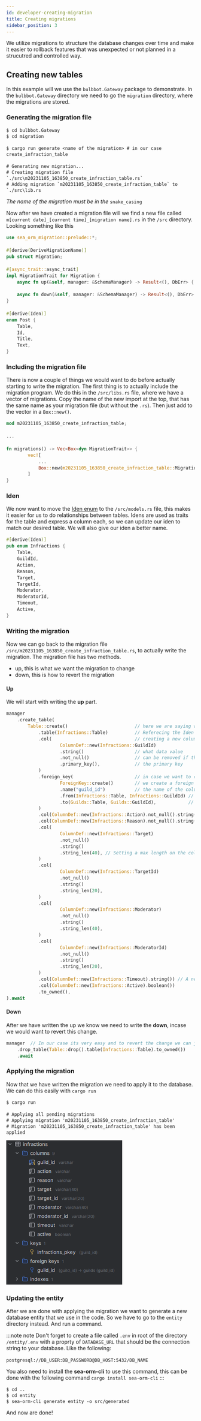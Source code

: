 ```yaml
---
id: developer-creating-migration
title: Creating migrations
sidebar_position: 3
---
```


We utilize migrations to structure the database changes over time and make it easier to rollback features that was unexpected or not planned in a strucutred and controlled way.

## Creating new tables

In this example will we use the `bulbbot.Gateway` package to demonstrate. In the `bulbbot.Gateway` directory we need to go the `migration` directory, where the migrations are stored.

### Generating the migration file

```shell
$ cd bulbbot.Gateway
$ cd migration

$ cargo run generate <name of the migration> # in our case create_infraction_table

# Generating new migration...
# Creating migration file `./src\m20231105_163850_create_infraction_table.rs`
# Adding migration `m20231105_163850_create_infraction_table` to `./src\lib.rs
```

_The name of the migration must be in the_ `snake_casing`

Now after we have created a migration file will we find a new file called `m[current date]_[current time]_[migration name].rs` in the `/src` directory. Looking something like this

```rust
use sea_orm_migration::prelude::*;

#[derive(DeriveMigrationName)]
pub struct Migration;

#[async_trait::async_trait]
impl MigrationTrait for Migration {
    async fn up(&self, manager: &SchemaManager) -> Result<(), DbErr> { /* Code here */ }

    async fn down(&self, manager: &SchemaManager) -> Result<(), DbErr> { /* Code here */ }
}

#[derive(Iden)]
enum Post {
    Table,
    Id,
    Title,
    Text,
}
```

### Including the migration file

There is now a couple of things we would want to do before actually starting to write the migration. The first thing is to actually include the migration program. We do this in the `/src/libs.rs` file, where we have a vector of migrations. Copy the name of the new import at the top, that has the same name as your migration file (but without the `.rs`). Then just add to the vector in a `Box::new()`.

```rust
mod m20231105_163850_create_infraction_table;

...

fn migrations() -> Vec<Box<dyn MigrationTrait>> {
        vec![
            ...
            Box::new(m20231105_163850_create_infraction_table::Migration),
        ]
}
```

### Iden

We now want to move the [Iden enum](https://docs.rs/sea-query/latest/sea_query/#iden) to the `/src/models.rs` file, this makes it easier for us to do relationships between tables. Idens are used as traits for the table and express a column each, so we can update our iden to match our desired table. We will also give our iden a better name.

```rust
#[derive(Iden)]
pub enum Infractions {
    Table,
    GuildId,
    Action,
    Reason,
    Target,
    TargetId,
    Moderator,
    ModeratorId,
    Timeout,
    Active,
}
```

### Writing the migration

Now we can go back to the migration file `/src/m20231105_163850_create_infraction_table.rs`, to actually write the migration. The migration file has two methods.

- up, this is what we want the migration to change
- down, this is how to revert the migration

#### Up

We will start with writing the **up** part.

```rust
manager
    .create_table(
        Table::create()                         // here we are saying what action we want to take, in this case creating a table
            .table(Infractions::Table)          // Referecing the Iden and the table property
            .col(                               // creating a new column
                    ColumnDef::new(Infractions::GuildId)
                    .string()                   // what data value
                    .not_null()                 // can be removed if the value can be null
                    .primary_key(),             // the primary key
            )
            .foreign_key(                       // in case we want to create a refrence to another table
                    ForeignKey::create()        // we create a foreign key
                    .name("guild_id")           // the name of the column
                    .from(Infractions::Table, Infractions::GuildId) // where the key should come from in the current table
                    .to(Guilds::Table, Guilds::GuildId),            // wher ethe key should point to in the relationship
            )
            .col(ColumnDef::new(Infractions::Action).not_null().string()) // A new column that is a string and can't be null
            .col(ColumnDef::new(Infractions::Reason).not_null().string())
            .col(
                    ColumnDef::new(Infractions::Target)
                    .not_null()
                    .string()
                    .string_len(40), // Setting a max length on the column
            )
            .col(
                    ColumnDef::new(Infractions::TargetId)
                    .not_null()
                    .string()
                    .string_len(20),
            )
            .col(
                    ColumnDef::new(Infractions::Moderator)
                    .not_null()
                    .string()
                    .string_len(40),
            )
            .col(
                    ColumnDef::new(Infractions::ModeratorId)
                    .not_null()
                    .string()
                    .string_len(20),
            )
            .col(ColumnDef::new(Infractions::Timeout).string()) // A new column that can be null and is a string
            .col(ColumnDef::new(Infractions::Active).boolean())
            .to_owned(),
).await
```

#### Down

After we have written the up we know we need to write the **down**, incase we would want to revert this change.

```rust
manager  // In our case its very easy and to revert the change we can just drop the table
    .drop_table(Table::drop().table(Infractions::Table).to_owned())
    .await
```

### Applying the migration

Now that we have written the migration we need to apply it to the database. We can do this easily with `cargo run`

```shell
$ cargo run

# Applying all pending migrations
# Applying migration 'm20231105_163850_create_infraction_table'
# Migration 'm20231105_163850_create_infraction_table' has been applied
```

![](../assets/DeveloperGuides/created-table-infractions.png)

### Updating the entity

After we are done with applying the migration we want to generate a new database entity that we use in the code. So we have to go to the `entity` directory instead. And run a command.

:::note note
Don't forget to create a file called `.env` in root of the directory `/entity/.env` with a proprty of `DATABASE_URL` that should be the connection string to your database. Like the following:

`postgresql://DB_USER:DB_PASSWORD@DB_HOST:5432/DB_NAME`

You also need to install the **sea-orm-cli** to use this command, this can be done with the following command `cargo install sea-orm-cli`
:::

```shell
$ cd ..
$ cd entity
$ sea-orm-cli generate entity -o src/generated
```

And now are done!
